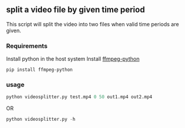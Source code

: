 ## split a video file by given time period

This script will split the video into two files when valid time periods are given.

### Requirements

Install python in the host system
Install [ffmpeg-python](https://github.com/kkroening/ffmpeg-python)

```
pip install ffmpeg-python
```

### usage

```python
python videosplitter.py test.mp4 0 50 out1.mp4 out2.mp4
```

OR

```python
python videosplitter.py -h
```
